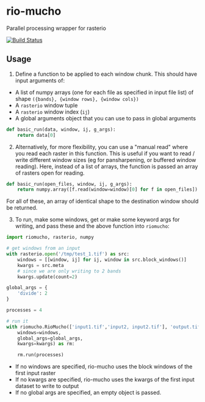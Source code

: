 # rio-mucho
Parallel processing wrapper for rasterio

[![Build Status](https://travis-ci.org/mapbox/rio-mucho.svg?branch=master)](https://travis-ci.org/mapbox/rio-mucho)

## Usage

1. Define a function to be applied to each window chunk. This should have input arguments of:
 - A list of numpy arrays (one for each file as specified in input file list) of shape `({bands}, {window rows}, {window cols})`
 - A `rasterio` window tuple
 - A `rasterio` window index (`ij`)
 - A global arguments object that you can use to pass in global arguments

```python
def basic_run(data, window, ij, g_args):
    return data[0]
```

2. Alternatively, for more flexibility, you can use a "manual read" where you read each raster in this function. This is useful if you want to read / write different window sizes (eg for pansharpening, or buffered window reading). Here, instead of a list of arrays, the function is passed an array of rasters open for reading.

```python
def basic_run(open_files, window, ij, g_args):
    return numpy.array([f.read(window=window)[0] for f in open_files]) / g_args['divide']
```

For all of these, an array of identical shape to the destination window should be returned.

3. To run, make some windows, get or make some keyword args for writing, and pass these and the above function into `riomucho`:
```python
import riomucho, rasterio, numpy

# get windows from an input
with rasterio.open('/tmp/test_1.tif') as src:
    windows = [[window, ij] for ij, window in src.block_windows()]
    kwargs = src.meta
    # since we are only writing to 2 bands
    kwargs.update(count=2)

global_args = {
    'divide': 2
}

processes = 4

# run it
with riomucho.RioMucho(['input1.tif','input2, input2.tif'], 'output.tif', basic_run,
    windows=windows,
    global_args=global_args, 
    kwargs=kwargs) as rm:

    rm.run(processes)

```
 - If no windows are specified, rio-mucho uses the block windows of the first input raster
 - If no kwargs are specified, rio-mucho uses the kwargs of the first input dataset to write to output
 - If no global args are specified, an empty object is passed.
